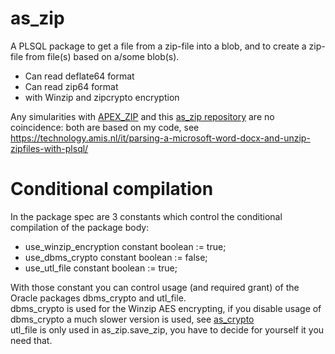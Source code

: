 # as_zip
A PLSQL package to get a file from a zip-file into a blob, and to create a zip-file from file(s) based on a/some blob(s).

* Can read deflate64 format
* Can read zip64 format
* with Winzip and zipcrypto encryption

Any simularities with [APEX_ZIP](https://docs.oracle.com/cd/E59726_01/doc.50/e39149/apex_zip.htm#AEAPI29942) and this [as_zip repository](https://github.com/yallie/as_zip) are no coincidence: both are based on my code, see https://technology.amis.nl/it/parsing-a-microsoft-word-docx-and-unzip-zipfiles-with-plsql/
# Conditional compilation
In the package spec are 3 constants which control the conditional compilation of the package body:
* use_winzip_encryption constant boolean := true;
* use_dbms_crypto       constant boolean := false;
* use_utl_file          constant boolean := true;  

With those constant you can control usage (and required grant) of the Oracle packages dbms_crypto and utl_file.  
dbms_crypto is used for the Winzip AES encrypting, if you disable usage of dbms_crypto a much slower version is used, see [as_crypto](https://github.com/antonscheffer/as_crypto)  
utl_file is only used in as_zip.save_zip, you have to decide for yourself it you need that.
